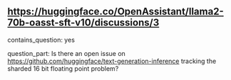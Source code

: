 ## https://huggingface.co/OpenAssistant/llama2-70b-oasst-sft-v10/discussions/3

contains_question: yes

question_part: Is there an open issue on https://github.com/huggingface/text-generation-inference tracking the sharded 16 bit floating point problem?